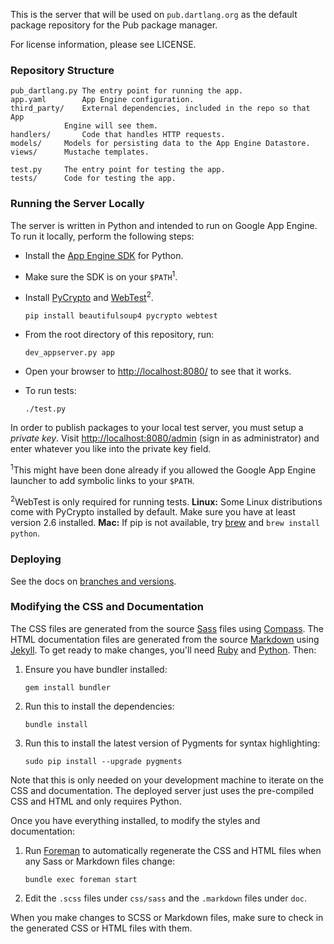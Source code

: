 This is the server that will be used on `pub.dartlang.org` as the default
package repository for the Pub package manager.

For license information, please see LICENSE.

### Repository Structure

    pub_dartlang.py	The entry point for running the app.
    app.yaml		App Engine configuration.
    third_party/	External dependencies, included in the repo so that App
    			Engine will see them.
    handlers/		Code that handles HTTP requests.
    models/		Models for persisting data to the App Engine Datastore.
    views/		Mustache templates.

    test.py		The entry point for testing the app.
    tests/		Code for testing the app.

### Running the Server Locally

The server is written in Python and intended to run on Google App Engine. To run
it locally, perform the following steps:

  * Install the [App Engine SDK][] for Python.
  * Make sure the SDK is on your `$PATH`<sup>1</sup>.
  * Install [PyCrypto][pycrypto] and [WebTest][webtest]<sup>2</sup>.

        pip install beautifulsoup4 pycrypto webtest

  * From the root directory of this repository, run:

        dev_appserver.py app

[app engine sdk]: https://developers.google.com/appengine/downloads
[pycrypto]: https://www.dlitz.net/software/pycrypto/
[webtest]: https://webtest.readthedocs.org/en/latest/

  * Open your browser to <http://localhost:8080/> to see that it works.

  * To run tests:

        ./test.py

In order to publish packages to your local test server, you must setup a
_private key_. Visit <http://localhost:8080/admin> (sign in as administrator)
and enter whatever you like into the private key field.

<sup>1</sup>This might have been done already if you allowed the Google App
            Engine launcher to add symbolic links to your `$PATH`.

<sup>2</sup>WebTest is only required for running tests.  **Linux:** Some Linux 
            distributions come with PyCrypto installed by default.  Make sure
            you have at least version 2.6 installed. **Mac:** If pip is not 
            available, try [brew](http://brew.sh) and `brew install python`.

### Deploying

See the docs on [branches and versions][].

[branches and versions]: https://github.com/dart-lang/pub-dartlang/wiki/Branches-and-Versions

### Modifying the CSS and Documentation

The CSS files are generated from the source [Sass][] files using [Compass][].
The HTML documentation files are generated from the source [Markdown][] using
[Jekyll][]. To get ready to make changes, you'll need [Ruby][] and [Python][].
Then:

[ruby]: http://ruby-lang.org
[python]: http://python.org
[sass]: http://sass-lang.com
[compass]: http://compass-style.org
[markdown]: http://daringfireball.net/projects/markdown/
[jekyll]: http://jekyllrb.com/

 1. Ensure you have bundler installed:

        gem install bundler

 2. Run this to install the dependencies:

        bundle install

 3. Run this to install the latest version of Pygments for syntax highlighting:

        sudo pip install --upgrade pygments

Note that this is only needed on your development machine to iterate on the CSS
and documentation. The deployed server just uses the pre-compiled CSS and HTML
and only requires Python.

Once you have everything installed, to modify the styles and documentation:

 1. Run [Foreman][] to automatically regenerate the CSS and HTML files when any
    Sass or Markdown files change:

        bundle exec foreman start

 1. Edit the `.scss` files under `css/sass` and the `.markdown` files under
    `doc`.

[foreman]: http://ddollar.github.com/foreman/

When you make changes to SCSS or Markdown files, make sure to check in the
generated CSS or HTML files with them.
